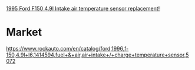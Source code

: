 [1995 Ford F150 4.9l Intake air temperature sensor replacement!](https://youtu.be/osbTi35ZxV4)

# Market
https://www.rockauto.com/en/catalog/ford,1996,f-150,4.9l+l6,1414594,fuel+&+air,air+intake+/+charge+temperature+sensor,5072
